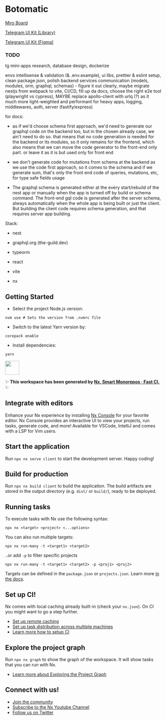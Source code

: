 # Botomatic

[Miro Board](https://miro.com/app/board/uXjVKzd5qLo=/)

[Telegram UI Kit (Library)](https://github.com/Telegram-Mini-Apps/TelegramUI)

[Telegram UI Kit (Figma)](https://www.figma.com/design/SlEkwvo1X8Ge7Ngr4zqw0F/Telegram-Mini-Apps-%C2%B7-UI-Kit-(Community))

### TODO

tg mini-apps research, database design, dockerize

envs intellisense & validation (& .env.example), ui libs, prettier & eslint setup, clean package.json,
polish backend services communication (models, modules, orm, graphql, schemas) - figure it out clearly,
maybe migrate nestjs from webpack to vite, CI/CD, fill up da docs, choose the right e2e tool (playwright vs cypress),
MAYBE replace apollo-client with urlq (?) as it much more light-weighted and performant for heavy apps,
logging, middlewares, auth, server (fastify/express)

for docs:

- as if we'd choose schema first approach, we'd need to generate our graphql code on the backend too, but in the chosen already case, we ain't need to do so. that means that no code generation is needed for the backend or its modules, so it only remains for the frontend, which also means that we can move the code generator to the front-end only part. or leave it as it is but used only for front end

- we don't generate code for mutations from schema at the backend as we use the code first approach, so it comes to the schema and if we generate sum, that's only the front end code of queries, mutations, etc, for type safe fields usage

- The graphql schema is generated either at the every start/rebuild of the nest app or manually when the app is turned off by build or schema command. The front-end gql code is generated after the server schema, always automatically when the whole app is being built or just the client. But building the client code requires schema generation, and that requires server app building.

Stack:

- nest
- graphql.org (the-guild.dev)
- typeorm
- react

- vite
- nx

## Getting Started

- Select the project Node.js version:

```shell
nvm use # Sets the version from .nvmrc file
```

- Switch to the latest Yarn version by:

```shell
corepack enable
```

- Install dependencies:

```shell
yarn
```

<a alt="Nx logo" href="https://nx.dev" target="_blank" rel="noreferrer"><img src="https://raw.githubusercontent.com/nrwl/nx/master/images/nx-logo.png" width="45"></a>

✨ **This workspace has been generated by [Nx, Smart Monorepos · Fast CI.](https://nx.dev)** ✨

## Integrate with editors

Enhance your Nx experience by installing [Nx Console](https://nx.dev/nx-console) for your favorite editor. Nx Console
provides an interactive UI to view your projects, run tasks, generate code, and more! Available for VSCode, IntelliJ and
comes with a LSP for Vim users.

## Start the application

Run `npx nx serve client` to start the development server. Happy coding!

## Build for production

Run `npx nx build client` to build the application. The build artifacts are stored in the output directory (e.g. `dist/` or `build/`), ready to be deployed.

## Running tasks

To execute tasks with Nx use the following syntax:

```
npx nx <target> <project> <...options>
```

You can also run multiple targets:

```
npx nx run-many -t <target1> <target2>
```

..or add `-p` to filter specific projects

```
npx nx run-many -t <target1> <target2> -p <proj1> <proj2>
```

Targets can be defined in the `package.json` or `projects.json`. Learn more [in the docs](https://nx.dev/features/run-tasks).

## Set up CI!

Nx comes with local caching already built-in (check your `nx.json`). On CI you might want to go a step further.

- [Set up remote caching](https://nx.dev/features/share-your-cache)
- [Set up task distribution across multiple machines](https://nx.dev/nx-cloud/features/distribute-task-execution)
- [Learn more how to setup CI](https://nx.dev/recipes/ci)

## Explore the project graph

Run `npx nx graph` to show the graph of the workspace.
It will show tasks that you can run with Nx.

- [Learn more about Exploring the Project Graph](https://nx.dev/core-features/explore-graph)

## Connect with us!

- [Join the community](https://nx.dev/community)
- [Subscribe to the Nx Youtube Channel](https://www.youtube.com/@nxdevtools)
- [Follow us on Twitter](https://twitter.com/nxdevtools)
